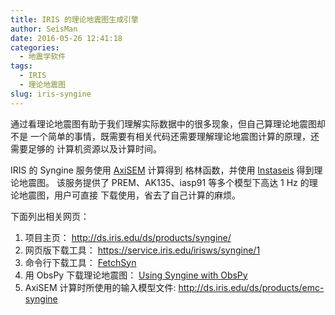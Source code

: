 ```yaml
---
title: IRIS 的理论地震图生成引擎
author: SeisMan
date: 2016-05-26 12:41:18
categories:
  - 地震学软件
tags:
  - IRIS
  - 理论地震图
slug: iris-syngine
---
```


通过看理论地震图有助于我们理解实际数据中的很多现象，但自己算理论地震图却不是
一个简单的事情，既需要有相关代码还需要理解理论地震图计算的原理，还需要足够的
计算机资源以及计算时间。

IRIS 的 Syngine 服务使用 [AxiSEM](http://seis.earth.ox.ac.uk/axisem/) 计算得到
格林函数，并使用 [Instaseis](http://www.instaseis.net/index.html) 得到理论地震图。
该服务提供了 PREM、AK135、iasp91 等多个模型下高达 1 Hz 的理论地震图，用户可直接
下载使用，省去了自己计算的麻烦。

下面列出相关网页：

1. 项目主页： <http://ds.iris.edu/ds/products/syngine/>
2. 网页版下载工具： <https://service.iris.edu/irisws/syngine/1>
3. 命令行下载工具： [FetchSyn](https://seiscode.iris.washington.edu/projects/ws-fetch-scripts/wiki/FetchSyn_usage)
4. 用 ObsPy 下载理论地震图： [Using Syngine with ObsPy](http://nbviewer.jupyter.org/gist/krischer/3e655576e4d17e6c95f2)
5. AxiSEM 计算时所使用的输入模型文件: <http://ds.iris.edu/ds/products/emc-syngine>
